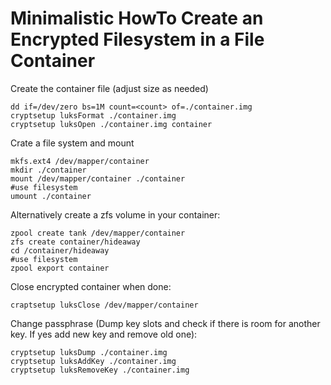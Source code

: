 
# Minimalistic HowTo Create an Encrypted Filesystem in a File Container

Create the container file (adjust size as needed)

    dd if=/dev/zero bs=1M count=<count> of=./container.img
    cryptsetup luksFormat ./container.img
	cryptsetup luksOpen ./container.img container

Crate a file system and mount

    mkfs.ext4 /dev/mapper/container
	mkdir ./container
	mount /dev/mapper/container ./container
    #use filesystem
	umount ./container

Alternatively create a zfs volume in your container:

    zpool create tank /dev/mapper/container
	zfs create container/hideaway
	cd /container/hideaway
    #use filesystem
	zpool export container

Close encrypted container when done:

    craptsetup luksClose /dev/mapper/container

Change passphrase (Dump key slots and check if there is room for another key. If yes add new key and remove old one):

    cryptsetup luksDump ./container.img
	cryptsetup luksAddKey ./container.img
	cryptsetup luksRemoveKey ./container.img


